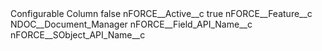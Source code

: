 <?xml version="1.0" encoding="UTF-8"?>
<CustomMetadata xmlns="http://soap.sforce.com/2006/04/metadata" xmlns:xsi="http://www.w3.org/2001/XMLSchema-instance" xmlns:xsd="http://www.w3.org/2001/XMLSchema">
    <label>Configurable Column</label>
    <protected>false</protected>
    <values>
        <field>nFORCE__Active__c</field>
        <value xsi:type="xsd:boolean">true</value>
    </values>
    <values>
        <field>nFORCE__Feature__c</field>
        <value xsi:type="xsd:string">NDOC__Document_Manager</value>
    </values>
    <values>
        <field>nFORCE__Field_API_Name__c</field>
        <value xsi:nil="true"/>
    </values>
    <values>
        <field>nFORCE__SObject_API_Name__c</field>
        <value xsi:nil="true"/>
    </values>
</CustomMetadata>
